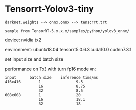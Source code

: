 # Tensorrt-Yolov3-tiny

    darknet.weights --> onnx.onnx --> tensorrt.trt

    sample from TensorRT-5.x.x.x/samples/python/yolov3_onnx/

device: nvidia tx2

environment:  ubuntu18.04  tensorrt5.0.6.3  cuda10.0  cudnn7.3.1

set input size and batch size

performance on Tx2 with turn fp16 mode on:
       
    input      batch size    inference time/ms
    416x416        1                9.5
                   16               8.75
                   32               8.5
    608x608        1                20
                   16               18.1
                   32               18
